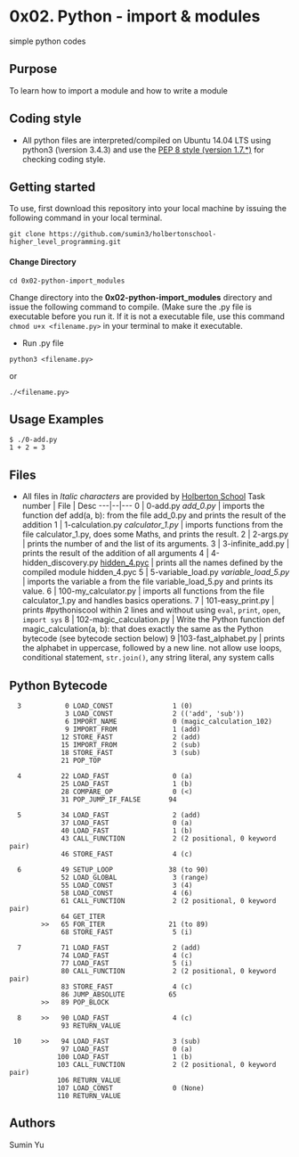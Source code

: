 # 0x02. Python - import & modules
simple python codes

## Purpose
To learn how to import a module and how to write a module

## Coding style
- All python files are interpreted/compiled on Ubuntu 14.04 LTS using python3 (\version 3.4.3) and use the [PEP 8 style (version 1.7.*)](https://github.com/PyC\QA/pycodestyle) for checking coding style.

## Getting started
To use, first download  this repository into your local machine by issuing the following command in your local terminal. 
```
git clone https://github.com/sumin3/holbertonschool-higher_level_programming.git
```
#### Change Directory
```
cd 0x02-python-import_modules
```
Change directory into the **0x02-python-import_modules** directory and issue the following command to compile. (Make sure the .py file is executable before you run it. If it is not a executable file, use this command `chmod u+x <filename.py>` in your terminal to make it executable.

* Run .py file
```
python3 <filename.py>
```
or

```
./<filename.py>
```

## Usage Examples
```
$ ./0-add.py
1 + 2 = 3
```

## Files
* All files in *Italic characters* are provided by [Holberton School](https://www.holbertonschool.com/) 
Task number | File | Desc
---|--|---
0  | 0-add.py *add_0.py* |  imports the function def add(a, b): from the file add_0.py and prints the result of the addition
1  | 1-calculation.py *calculator_1.py* | imports functions from the file calculator_1.py, does some Maths, and prints the result.
2  | 2-args.py | prints the number of and the list of its arguments.
3  | 3-infinite_add.py | prints the result of the addition of all arguments
4  | 4-hidden_discovery.py [hidden_4.pyc](https://github.com/holbertonschool/0x02.py/raw/master/hidden_4.pyc) | prints all the names defined by the compiled module hidden_4.pyc
5  | 5-variable_load.py *variable_load_5.py* | imports the variable a from the file variable_load_5.py and prints its value.
6  | 100-my_calculator.py | imports all functions from the file calculator_1.py and handles basics operations.
7  | 101-easy_print.py |  prints #pythoniscool within 2 lines and without using `eval`, `print`, `open`, `import sys`
8  | 102-magic_calculation.py  | Write the Python function def magic_calculation(a, b): that does exactly the same as the Python bytecode (see bytecode section below)
9  |103-fast_alphabet.py  | prints the alphabet in uppercase, followed by a new line. not allow use loops, conditional statement, `str.join()`, any string literal, any system calls 

## Python Bytecode
```
  3           0 LOAD_CONST               1 (0)
              3 LOAD_CONST               2 (('add', 'sub'))
              6 IMPORT_NAME              0 (magic_calculation_102)
              9 IMPORT_FROM              1 (add)
             12 STORE_FAST               2 (add)
             15 IMPORT_FROM              2 (sub)
             18 STORE_FAST               3 (sub)
             21 POP_TOP

  4          22 LOAD_FAST                0 (a)
             25 LOAD_FAST                1 (b)
             28 COMPARE_OP               0 (<)
             31 POP_JUMP_IF_FALSE       94

  5          34 LOAD_FAST                2 (add)
             37 LOAD_FAST                0 (a)
             40 LOAD_FAST                1 (b)
             43 CALL_FUNCTION            2 (2 positional, 0 keyword pair)
             46 STORE_FAST               4 (c)

  6          49 SETUP_LOOP              38 (to 90)
             52 LOAD_GLOBAL              3 (range)
             55 LOAD_CONST               3 (4)
             58 LOAD_CONST               4 (6)
             61 CALL_FUNCTION            2 (2 positional, 0 keyword pair)
             64 GET_ITER
        >>   65 FOR_ITER                21 (to 89)
             68 STORE_FAST               5 (i)

  7          71 LOAD_FAST                2 (add)
             74 LOAD_FAST                4 (c)
             77 LOAD_FAST                5 (i)
             80 CALL_FUNCTION            2 (2 positional, 0 keyword pair)
             83 STORE_FAST               4 (c)
             86 JUMP_ABSOLUTE           65
        >>   89 POP_BLOCK

  8     >>   90 LOAD_FAST                4 (c)
             93 RETURN_VALUE

 10     >>   94 LOAD_FAST                3 (sub)
             97 LOAD_FAST                0 (a)
            100 LOAD_FAST                1 (b)
            103 CALL_FUNCTION            2 (2 positional, 0 keyword pair)
            106 RETURN_VALUE
            107 LOAD_CONST               0 (None)
            110 RETURN_VALUE
```

## Authors
Sumin Yu  